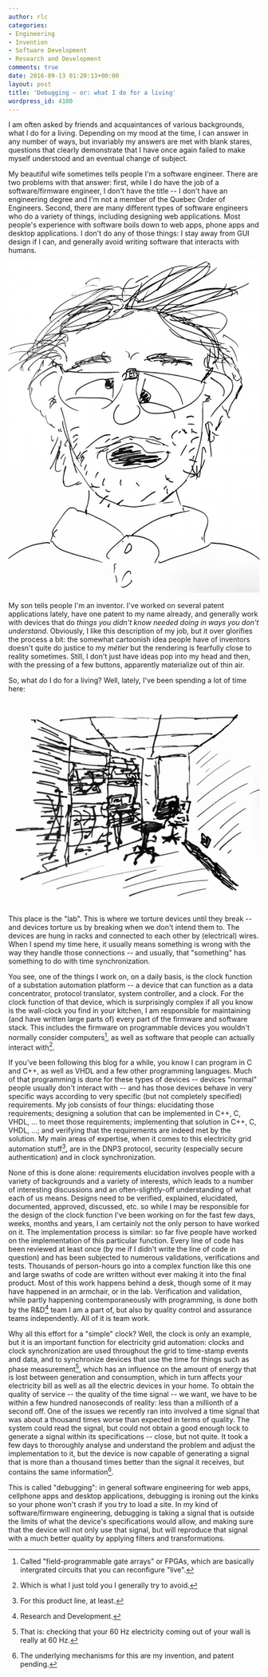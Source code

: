 ```yaml
---
author: rlc
categories:
- Engineering
- Invention
- Software Development
- Research and Development
comments: true
date: 2016-09-13 01:20:13+00:00
layout: post
title: 'Debugging — or: what I do for a living'
wordpress_id: 4100
---
```


I am often asked by friends and acquaintances of various backgrounds, what I do for a living. Depending on my mood at the time, I can answer in any number of ways, but invariably my answers are met with blank stares, questions that clearly demonstrate that I have once again failed to make myself understood and an eventual change of subject.

<!--more-->

My beautiful wife sometimes tells people I'm a software engineer. There are two problems with that answer: first, while I do have the job of a software/firmware engineer, I don't have the title -- I don't have an engineering degree and I'm not a member of the Quebec Order of Engineers. Second, there are many different types of software engineers who do a variety of things, including designing web applications. Most people's experience with software boils down to web apps, phone apps and desktop applications. I don't do any of those things: I stay away from GUI design if I can, and generally avoid writing software that interacts with humans.

<img src="/assets/2016/09/image-1-778x1024.jpeg" alt="Self portrait as an inventor (cartoonish rendition)">

My son tells people I'm an inventor. I've worked on several patent applications lately, have one patent to my name already, and generally work with devices that do _things you didn't know needed doing in ways you don't understand_. Obviously, I like this description of my job, but it over glorifies the process a bit: the somewhat cartoonish idea people have of inventors doesn't quite do justice to my _métier_ but the rendering is fearfully close to reality sometimes. Still, I don't just have ideas pop into my head and then, with the pressing of a few buttons, apparently materialize out of thin air.

So, what _do_ I do for a living? Well, lately, I've been spending a lot of time here:

<img src="/assets/2016/09/image-1024x840.jpeg" alt="The lab, a.k.a. the torture chamber">

This place is the "lab". This is where we torture devices until they break -- and devices torture us by breaking when we don't intend them to. The devices are hung in racks and connected to each other by (electrical) wires. When I spend my time here, it usually means something is wrong with the way they handle those connections -- and usually, that "something" has something to do with time synchronization.

You see, one of the things I work on, on a daily basis, is the clock function of a substation automation platform -- a device that can function as a data concentrator, protocol translator, system controller, and a clock. For the clock function of that device, which is surprisingly complex if all you know is the wall-clock you find in your kitchen, I am responsible for maintaining (and have written large parts of) every part of the firmware and software stack. This includes the firmware on programmable devices you wouldn't normally consider computers[^1], as well as software that people can actually interact with[^2].

[^1]: Called "field-programmable gate arrays" or FPGAs, which are basically intergrated circuits that you can reconfigure "live".
[^2]: Which is what I just told you I generally try to avoid.

If you've been following this blog for a while, you know I can program in C and C++, as well as VHDL and a few other programming languages. Much of that programming is done for these types of devices -- devices "normal" people usually don't interact with -- and has those devices behave in very specific ways according to very specific (but not completely specified) requirements. My job consists of four things: elucidating those requirements; designing a solution that can be implemented in C++, C, VHDL, ... to meet those requirements; implementing that solution in C++, C, VHDL, ...; and verifying that the requirements are indeed met by the solution. My main areas of expertise, when it comes to this electricity grid automation stuff[^3], are in the DNP3 protocol, security (especially secure authentication) and in clock synchronization.

[^3]: For this product line, at least.

None of this is done alone: requirements elucidation involves people with a variety of backgrounds and a variety of interests, which leads to a number of interesting discussions and an often-slightly-off understanding of what each of us means. Designs need to be verified, explained, elucidated, documented, approved, discussed, etc. so while I may be responsible for the design of the clock function I've been working on for the fast few days, weeks, months and years, I am certainly not the only person to have worked on it. The implementation process is similar: so far five people have worked on the implementation of this particular function. Every line of code has been reviewed at least once (by me if I didn't write the line of code in question) and has been subjected to numerous validations, verifications and tests. Thousands of person-hours go into a complex function like this one and large swaths of code are written without ever making it into the final product. Most of this work happens behind a desk, though some of it may have happened in an armchair, or in the lab. Verification and validation, while partly happening contemporaneously with programming, is done both by the R&D[^4] team I am a part of, but also by quality control and assurance teams independently. All of it is team work.

[^4]: Research and Development.

Why all this effort for a "simple" clock? Well, the clock is only an example, but it is an important function for electricity grid automation: clocks and clock synchronization are used throughout the grid to time-stamp events and data, and to synchronize devices that use the time for things such as phase measurement[^5], which has an influence on the amount of energy that is lost between generation and consumption, which in turn affects your electricity bill as well as all the electric devices in your home. To obtain the quality of service -- the quality of the time signal -- we want, we have to be within a few hundred nanoseconds of reality: less than a millionth of a second off. One of the issues we recently ran into involved a time signal that was about a thousand times worse than expected in terms of quality. The system could read the signal, but could not obtain a good enough lock to generate a signal within its specifications -- close, but not quite. It took a few days to thoroughly analyse and understand the problem and adjust the implementation to it, but the device is now capable of generating a signal that is more than a thousand times better than the signal it receives, but contains the same information[^6].

[^5]: That is: checking that your 60 Hz electricity coming out of your wall is really at 60 Hz.
[^6]: The underlying mechanisms for this are my invention, and patent pending.

This is called "debugging": in general software engineering for web apps, cellphone apps and desktop applications, debugging is ironing out the kinks so your phone won't crash if you try to load a site. In my kind of software/firmware engineering, debugging is taking a signal that is outside the limits of what the device's specifications would allow, and making sure that the device will not only use that signal, but will reproduce that signal with a much better quality by applying filters and transformations.